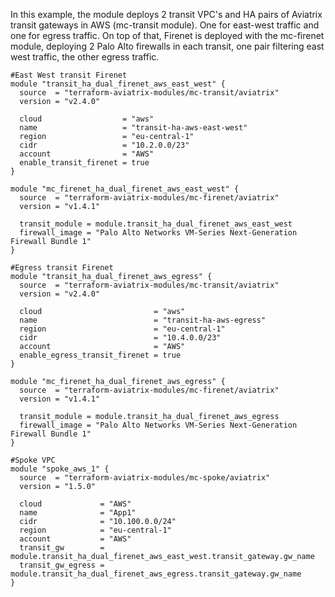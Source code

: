 In this example, the module deploys 2 transit VPC's and HA pairs of Aviatrix transit gateways in AWS (mc-transit module). One for east-west traffic and one for egress traffic.
On top of that, Firenet is deployed with the mc-firenet module, deploying 2 Palo Alto firewalls in each transit, one pair filtering east west traffic, the other egress traffic.

```hcl
#East West transit Firenet
module "transit_ha_dual_firenet_aws_east_west" {
  source  = "terraform-aviatrix-modules/mc-transit/aviatrix"
  version = "v2.4.0"

  cloud                  = "aws"
  name                   = "transit-ha-aws-east-west"
  region                 = "eu-central-1"
  cidr                   = "10.2.0.0/23"
  account                = "AWS"
  enable_transit_firenet = true
}

module "mc_firenet_ha_dual_firenet_aws_east_west" {
  source  = "terraform-aviatrix-modules/mc-firenet/aviatrix"
  version = "v1.4.1"

  transit_module = module.transit_ha_dual_firenet_aws_east_west
  firewall_image = "Palo Alto Networks VM-Series Next-Generation Firewall Bundle 1"
}

#Egress transit Firenet
module "transit_ha_dual_firenet_aws_egress" {
  source  = "terraform-aviatrix-modules/mc-transit/aviatrix"
  version = "v2.4.0"

  cloud                         = "aws"
  name                          = "transit-ha-aws-egress"
  region                        = "eu-central-1"
  cidr                          = "10.4.0.0/23"
  account                       = "AWS"
  enable_egress_transit_firenet = true
}

module "mc_firenet_ha_dual_firenet_aws_egress" {
  source  = "terraform-aviatrix-modules/mc-firenet/aviatrix"
  version = "v1.4.1"

  transit_module = module.transit_ha_dual_firenet_aws_egress
  firewall_image = "Palo Alto Networks VM-Series Next-Generation Firewall Bundle 1"
}

#Spoke VPC
module "spoke_aws_1" {
  source  = "terraform-aviatrix-modules/mc-spoke/aviatrix"
  version = "1.5.0"

  cloud             = "AWS"
  name              = "App1"
  cidr              = "10.100.0.0/24"
  region            = "eu-central-1"
  account           = "AWS"
  transit_gw        = module.transit_ha_dual_firenet_aws_east_west.transit_gateway.gw_name
  transit_gw_egress	= module.transit_ha_dual_firenet_aws_egress.transit_gateway.gw_name
}
```
